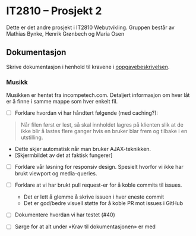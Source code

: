 # IT2810 – Prosjekt 2
Dette er det andre prosjekt i IT2810 Webutvikling. Gruppen består av Mathias Bynke, Henrik Grønbech og Maria Osen

## Dokumentasjon

Skrive dokumentasjon i henhold til kravene i [oppgavebeskrivelsen](https://ntnu.blackboard.com/webapps/blackboard/content/listContent.jsp?course_id=_9762_1&content_id=_427582_1).

### Musikk
Musikken er hentet fra incompetech.com. Detaljert informasjon om hver låt er å finne i samme mappe som hver enkelt fil.

- [ ] Forklare hvordan vi har håndtert følgende (med caching?):
> Når filen først er lest, så skal innholdet lagres på klienten slik at de ikke blir å lastes flere ganger hvis en bruker blar frem og tilbake i en utstilling.
  - Dette skjer automatisk når man bruker AJAX-teknikken.
  - [Skjermbildet av det at faktisk fungerer]

- [ ] Forklare vår løsning for responsiv design. Spesielt hvorfor vi ikke har brukt viewport og media-queries.

- [ ] Forklare at vi har brukt pull request-er for å koble commits til issues.
  - Det er lett å glemme å skrive issuen i hver eneste commit
  - Det er god/bedre visuell støtte for å koble PR mot issues i GitHub


- [ ] Dokumentere hvordan vi har testet (#40)

- [ ] Sørge for at alt under «Krav til dokumentasjonen» er med
